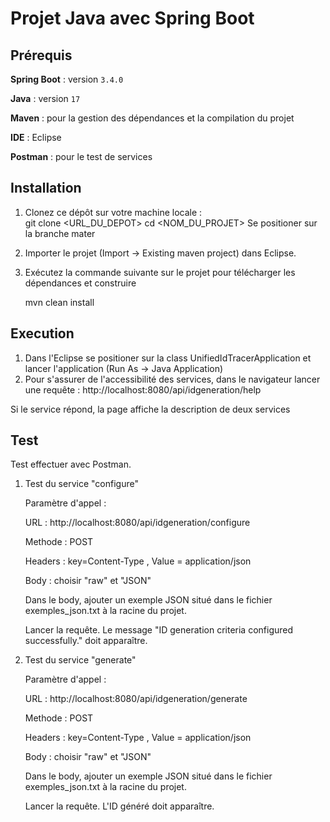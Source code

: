# Projet Java avec Spring Boot

## Prérequis
**Spring Boot** : version `3.4.0`

**Java** : version `17`

**Maven**  : pour la gestion des dépendances et la compilation du projet

**IDE**  : Eclipse

**Postman** : pour le test de services


## Installation

1. Clonez ce dépôt sur votre machine locale :  
   git clone <URL_DU_DEPOT>
   cd <NOM_DU_PROJET>
   Se positioner sur la branche mater
2. Importer le projet (Import -> Existing maven project) dans Eclipse.
3.  Exécutez la commande suivante sur le projet pour télécharger les dépendances et construire
   
     mvn clean install
## Execution
1.  Dans l'Eclipse se positioner sur la class UnifiedIdTracerApplication et lancer l'application (Run As -> Java Application)
2.  Pour s'assurer de l'accessibilité des services, dans le navigateur lancer une requête :
    http://localhost:8080/api/idgeneration/help

   Si le service répond, la page affiche la description de deux services
## Test
Test effectuer avec Postman.

1. Test du service "configure"

   Paramètre d'appel :
   
   URL : http://localhost:8080/api/idgeneration/configure
   
   Methode : POST
   
   Headers : key=Content-Type , Value = application/json
     
   Body : choisir "raw" et  "JSON"
     
   Dans le body, ajouter un exemple JSON situé dans le fichier exemples_json.txt à la racine du projet.
   
   Lancer la requête. Le message "ID generation criteria configured successfully." doit apparaître.

3. Test du service "generate"

   Paramètre d'appel :
   
   URL : http://localhost:8080/api/idgeneration/generate
   
   Methode : POST
   
   Headers : key=Content-Type , Value = application/json
     
   Body : choisir "raw" et "JSON"
   
   Dans le body, ajouter un exemple JSON situé dans le fichier exemples_json.txt à la racine du projet.
   
   Lancer la requête. L'ID généré doit apparaître.


   
